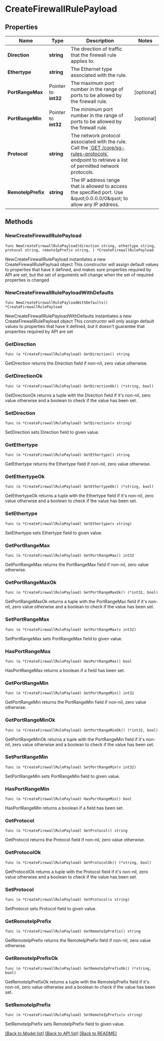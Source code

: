 # CreateFirewallRulePayload

## Properties

Name | Type | Description | Notes
------------ | ------------- | ------------- | -------------
**Direction** | **string** | The direction of traffic that the firewall rule applies to. | 
**Ethertype** | **string** | The Ethernet type associated with the rule. | 
**PortRangeMax** | Pointer to **int32** | The maximum port number in the range of ports to be allowed by the firewall rule. | [optional] 
**PortRangeMin** | Pointer to **int32** | The minimum port number in the range of ports to be allowed by the firewall rule. | [optional] 
**Protocol** | **string** | The network protocol associated with the rule. Call the [&#x60;GET /core/sg-rules-protocols&#x60;](https://infrahub-api-doc.nexgencloud.com/#get-/core/sg-rules-protocols) endpoint to retrieve a list of permitted network protocols. | 
**RemoteIpPrefix** | **string** | The IP address range that is allowed to access the specified port. Use \&quot;0.0.0.0/0\&quot; to allow any IP address. | 

## Methods

### NewCreateFirewallRulePayload

`func NewCreateFirewallRulePayload(direction string, ethertype string, protocol string, remoteIpPrefix string, ) *CreateFirewallRulePayload`

NewCreateFirewallRulePayload instantiates a new CreateFirewallRulePayload object
This constructor will assign default values to properties that have it defined,
and makes sure properties required by API are set, but the set of arguments
will change when the set of required properties is changed

### NewCreateFirewallRulePayloadWithDefaults

`func NewCreateFirewallRulePayloadWithDefaults() *CreateFirewallRulePayload`

NewCreateFirewallRulePayloadWithDefaults instantiates a new CreateFirewallRulePayload object
This constructor will only assign default values to properties that have it defined,
but it doesn't guarantee that properties required by API are set

### GetDirection

`func (o *CreateFirewallRulePayload) GetDirection() string`

GetDirection returns the Direction field if non-nil, zero value otherwise.

### GetDirectionOk

`func (o *CreateFirewallRulePayload) GetDirectionOk() (*string, bool)`

GetDirectionOk returns a tuple with the Direction field if it's non-nil, zero value otherwise
and a boolean to check if the value has been set.

### SetDirection

`func (o *CreateFirewallRulePayload) SetDirection(v string)`

SetDirection sets Direction field to given value.


### GetEthertype

`func (o *CreateFirewallRulePayload) GetEthertype() string`

GetEthertype returns the Ethertype field if non-nil, zero value otherwise.

### GetEthertypeOk

`func (o *CreateFirewallRulePayload) GetEthertypeOk() (*string, bool)`

GetEthertypeOk returns a tuple with the Ethertype field if it's non-nil, zero value otherwise
and a boolean to check if the value has been set.

### SetEthertype

`func (o *CreateFirewallRulePayload) SetEthertype(v string)`

SetEthertype sets Ethertype field to given value.


### GetPortRangeMax

`func (o *CreateFirewallRulePayload) GetPortRangeMax() int32`

GetPortRangeMax returns the PortRangeMax field if non-nil, zero value otherwise.

### GetPortRangeMaxOk

`func (o *CreateFirewallRulePayload) GetPortRangeMaxOk() (*int32, bool)`

GetPortRangeMaxOk returns a tuple with the PortRangeMax field if it's non-nil, zero value otherwise
and a boolean to check if the value has been set.

### SetPortRangeMax

`func (o *CreateFirewallRulePayload) SetPortRangeMax(v int32)`

SetPortRangeMax sets PortRangeMax field to given value.

### HasPortRangeMax

`func (o *CreateFirewallRulePayload) HasPortRangeMax() bool`

HasPortRangeMax returns a boolean if a field has been set.

### GetPortRangeMin

`func (o *CreateFirewallRulePayload) GetPortRangeMin() int32`

GetPortRangeMin returns the PortRangeMin field if non-nil, zero value otherwise.

### GetPortRangeMinOk

`func (o *CreateFirewallRulePayload) GetPortRangeMinOk() (*int32, bool)`

GetPortRangeMinOk returns a tuple with the PortRangeMin field if it's non-nil, zero value otherwise
and a boolean to check if the value has been set.

### SetPortRangeMin

`func (o *CreateFirewallRulePayload) SetPortRangeMin(v int32)`

SetPortRangeMin sets PortRangeMin field to given value.

### HasPortRangeMin

`func (o *CreateFirewallRulePayload) HasPortRangeMin() bool`

HasPortRangeMin returns a boolean if a field has been set.

### GetProtocol

`func (o *CreateFirewallRulePayload) GetProtocol() string`

GetProtocol returns the Protocol field if non-nil, zero value otherwise.

### GetProtocolOk

`func (o *CreateFirewallRulePayload) GetProtocolOk() (*string, bool)`

GetProtocolOk returns a tuple with the Protocol field if it's non-nil, zero value otherwise
and a boolean to check if the value has been set.

### SetProtocol

`func (o *CreateFirewallRulePayload) SetProtocol(v string)`

SetProtocol sets Protocol field to given value.


### GetRemoteIpPrefix

`func (o *CreateFirewallRulePayload) GetRemoteIpPrefix() string`

GetRemoteIpPrefix returns the RemoteIpPrefix field if non-nil, zero value otherwise.

### GetRemoteIpPrefixOk

`func (o *CreateFirewallRulePayload) GetRemoteIpPrefixOk() (*string, bool)`

GetRemoteIpPrefixOk returns a tuple with the RemoteIpPrefix field if it's non-nil, zero value otherwise
and a boolean to check if the value has been set.

### SetRemoteIpPrefix

`func (o *CreateFirewallRulePayload) SetRemoteIpPrefix(v string)`

SetRemoteIpPrefix sets RemoteIpPrefix field to given value.



[[Back to Model list]](../README.md#documentation-for-models) [[Back to API list]](../README.md#documentation-for-api-endpoints) [[Back to README]](../README.md)


